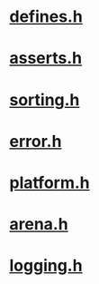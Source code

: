 # [defines.h](src/core/defines.h)
# [asserts.h](src/core/asserts.h)
# [sorting.h](src/core/sorting.h)
# [error.h](src/core/error.h)
# [platform.h](src/core/platform.h)
# [arena.h](src/core/arena.h)
# [logging.h](src/core/logging.h)

